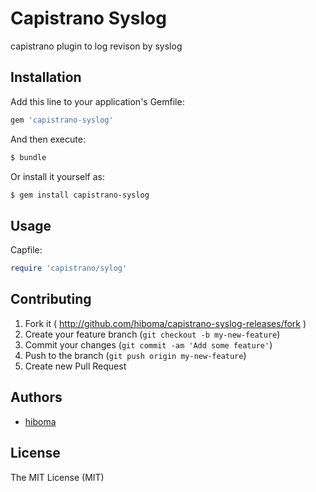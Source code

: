 Capistrano Syslog
==========================

capistrano plugin to log revison by syslog

Installation
------------

Add this line to your application's Gemfile:

```ruby
gem 'capistrano-syslog'
```

And then execute:

```sh
$ bundle
```

Or install it yourself as:

```sh
$ gem install capistrano-syslog
```

Usage
-----

Capfile:

```ruby
require 'capistrano/sylog'
```

Contributing
------------

1. Fork it ( http://github.com/hiboma/capistrano-syslog-releases/fork )
2. Create your feature branch (`git checkout -b my-new-feature`)
3. Commit your changes (`git commit -am 'Add some feature'`)
4. Push to the branch (`git push origin my-new-feature`)
5. Create new Pull Request

Authors
-------

- [hiboma](https://github.com/hiboma)

License
-------

The MIT License (MIT)
